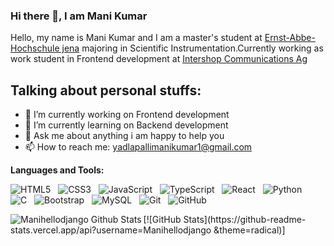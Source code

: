 ### Hi there 👋, I am Mani Kumar

Hello, my name is Mani Kumar and I am a master's student at [Ernst-Abbe-Hochschule jena](https://www.eah-jena.de/) majoring in Scientific Instrumentation.Currently working as work student in Frontend development at [Intershop Communications Ag](https://www.intershop.com/de/)

## Talking about personal stuffs:

- 🔭 I’m currently working on Frontend development
- 🌱 I’m currently learning on Backend development
- 💬 Ask me about anything i am happy to help you
- 📫 How to reach me: yadlapallimanikumar1@gmail.com



**Languages and Tools:** 

![HTML5](https://img.shields.io/badge/-HTML5-black?logo=html5&style=social)&nbsp;&nbsp;
![CSS3](https://img.shields.io/badge/-CSS3-black?logo=css3&style=social)&nbsp;&nbsp;
![JavaScript](https://img.shields.io/badge/-JavaScript-black?logo=javascript&style=social)&nbsp;&nbsp;
![TypeScript](https://img.shields.io/badge/-Typescript-black?logo=typescript&style=social)&nbsp;&nbsp;
![React](https://img.shields.io/badge/-React-black?logo=react&style=social)&nbsp;&nbsp;
![Python](https://img.shields.io/badge/-Python-black?logo=Python&style=social)&nbsp;&nbsp;
![C](https://img.shields.io/badge/-C-black?logo=c&style=social)&nbsp;&nbsp;
![Bootstrap](https://img.shields.io/badge/-Bootstrap-black?logo=bootstrap&style=social)&nbsp;&nbsp;
![MySQL](https://img.shields.io/badge/-MySQL-black?logo=mysql&style=social)&nbsp;&nbsp;
![Git](https://img.shields.io/badge/-Git-black?logo=git&style=social)&nbsp;&nbsp;
![GitHub](https://img.shields.io/badge/-GitHub-black?logo=github&style=social)&nbsp;&nbsp;

<img align="left" alt="Manihellodjango Github Stats" src="https://github-readme-stats.vercel.app/api?username=Manihellodjango &theme=radical" />
 [![GitHub Stats](https://github-readme-stats.vercel.app/api?username=Manihellodjango &theme=radical)]
